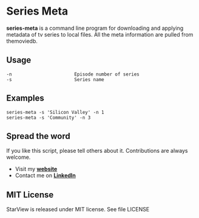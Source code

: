 # Series Meta

**series-meta** is a command line program for downloading and applying metadata of tv series to local files. All the meta information are pulled from themoviedb.

## Usage

```
-n                       Episode number of series
-s                       Series name
```

## Examples

```
series-meta -s 'Silicon Valley' -n 1
series-meta -s 'Community' -n 3
```

## Spread the word

If you like this script, please tell others about it. Contributions are always welcome.

- Visit my [**website**](http://www.anjithsasindran.in)
- Contact me on [**LinkedIn**](http://in.linkedin.com/in/anjithsasindran)

## MIT License

StarView is released under MIT license. See file LICENSE